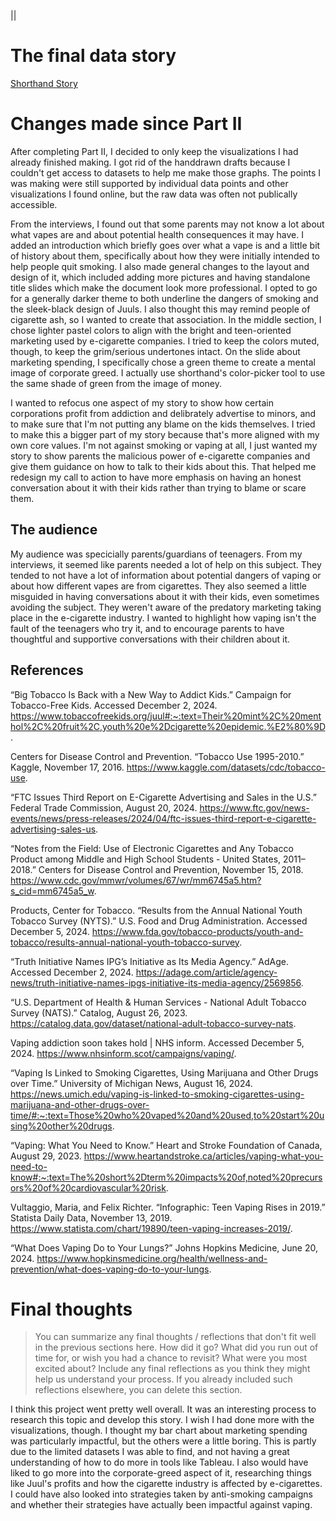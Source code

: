 ||

# The final data story
[Shorthand Story](https://carnegiemellon.shorthandstories.com/big-tobacco-and-teenage-vaping/index.html)

# Changes made since Part II

After completing Part II, I decided to only keep the visualizations I had already finished making. I got rid of the handdrawn drafts because I couldn't get access to datasets to help me make those graphs. The points I was making were still supported by individual data points and other visualizations I found online, but the raw data was often not publically accessible.

From the interviews, I found out that some parents may not know a lot about what vapes are and about potential health consequences it may have. I added an introduction which briefly goes over what a vape is and a little bit of history about them, specifically about how they were initially intended to help people quit smoking. I also made general changes to the layout and design of it, which included adding more pictures and having standalone title slides which make the document look more professional. I opted to go for a generally darker theme to both underline the dangers of smoking and the sleek-black design of Juuls. I also thought this may remind people of cigarette ash, so I wanted to create that association. In the middle section, I chose lighter pastel colors to align with the bright and teen-oriented marketing used by e-cigarette companies. I tried to keep the colors muted, though, to keep the grim/serious undertones intact. On the slide about marketing spending, I specifically chose a green theme to create a mental image of corporate greed. I actually use shorthand's color-picker tool to use the same shade of green from the image of money.

I wanted to refocus one aspect of my story to show how certain corporations profit from addiction and delibrately advertise to minors, and to make sure that I'm not putting any blame on the kids themselves. I tried to make this a bigger part of my story because that's more aligned with my own core values. I'm not against smoking or vaping at all, I just wanted my story to show parents the malicious power of e-cigarette companies and give them guidance on how to talk to their kids about this. That helped me redesign my call to action to have more emphasis on having an honest conversation about it with their kids rather than trying to blame or scare them.

## The audience

My audience was specicially parents/guardians of teenagers. From my interviews, it seemed like parents needed a lot of help on this subject. They tended to not have a lot of information about potential dangers of vaping or about how different vapes are from cigarettes. They also seemed a little misguided in having conversations about it with their kids, even sometimes avoiding the subject. They weren't aware of the predatory marketing taking place in the e-cigarette industry. I wanted to highlight how vaping isn't the fault of the teenagers who try it, and to encourage parents to have thoughtful and supportive conversations with their children about it.


## References
“Big Tobacco Is Back with a New Way to Addict Kids.” Campaign for Tobacco-Free Kids. Accessed December 2, 2024. https://www.tobaccofreekids.org/juul#:~:text=Their%20mint%2C%20menthol%2C%20fruit%2C,youth%20e%2Dcigarette%20epidemic.%E2%80%9D.

Centers for Disease Control and Prevention. “Tobacco Use 1995-2010.” Kaggle, November 17, 2016. https://www.kaggle.com/datasets/cdc/tobacco-use.

“FTC Issues Third Report on E-Cigarette Advertising and Sales in the U.S.” Federal Trade Commission, August 20, 2024. https://www.ftc.gov/news-events/news/press-releases/2024/04/ftc-issues-third-report-e-cigarette-advertising-sales-us.

“Notes from the Field: Use of Electronic Cigarettes and Any Tobacco Product among Middle and High School Students - United States, 2011–2018.” Centers for Disease Control and Prevention, November 15, 2018. https://www.cdc.gov/mmwr/volumes/67/wr/mm6745a5.htm?s_cid=mm6745a5_w.

Products, Center for Tobacco. “Results from the Annual National Youth Tobacco Survey (NYTS).” U.S. Food and Drug Administration. Accessed December 5, 2024. https://www.fda.gov/tobacco-products/youth-and-tobacco/results-annual-national-youth-tobacco-survey.

“Truth Initiative Names IPG’s Initiative as Its Media Agency.” AdAge. Accessed December 2, 2024. https://adage.com/article/agency-news/truth-initiative-names-ipgs-initiative-its-media-agency/2569856.

“U.S. Department of Health & Human Services - National Adult Tobacco Survey (NATS).” Catalog, August 26, 2023. https://catalog.data.gov/dataset/national-adult-tobacco-survey-nats.

Vaping addiction soon takes hold | NHS inform. Accessed December 5, 2024. https://www.nhsinform.scot/campaigns/vaping/.

“Vaping Is Linked to Smoking Cigarettes, Using Marijuana and Other Drugs over Time.” University of Michigan News, August 16, 2024. https://news.umich.edu/vaping-is-linked-to-smoking-cigarettes-using-marijuana-and-other-drugs-over-time/#:~:text=Those%20who%20vaped%20and%20used,to%20start%20using%20other%20drugs.

“Vaping: What You Need to Know.” Heart and Stroke Foundation of Canada, August 29, 2023. https://www.heartandstroke.ca/articles/vaping-what-you-need-to-know#:~:text=The%20short%2Dterm%20impacts%20of,noted%20precursors%20of%20cardiovascular%20risk.

Vultaggio, Maria, and Felix Richter. “Infographic: Teen Vaping Rises in 2019.” Statista Daily Data, November 13, 2019. https://www.statista.com/chart/19890/teen-vaping-increases-2019/.

“What Does Vaping Do to Your Lungs?” Johns Hopkins Medicine, June 20, 2024. https://www.hopkinsmedicine.org/health/wellness-and-prevention/what-does-vaping-do-to-your-lungs.

# Final thoughts
> You can summarize any final thoughts / reflections that don't fit well in the previous sections here.  How did it go?  What did you run out of time for, or wish you had a chance to revisit?  What were you most excited about?  Include any final reflections as you think they might help us understand your process.  If you already included such reflections elsewhere, you can delete this section. 

I think this project went pretty well overall. It was an interesting process to research this topic and develop this story. I wish I had done more with the visualizations, though. I thought my bar chart about marketing spending was particularly impactful, but the others were a little boring. This is partly due to the limited datasets I was able to find, and not having a great understanding of how to do more in tools like Tableau. I also would have liked to go more into the corporate-greed aspect of it, researching things like Juul's profits and how the cigarette industry is affected by e-cigarettes. I could have also looked into strategies taken by anti-smoking campaigns and whether their strategies have actually been impactful against vaping.
